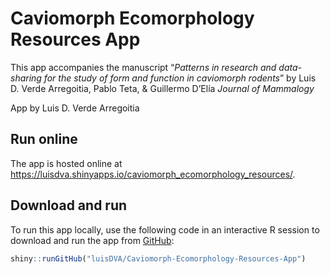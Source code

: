 
<!-- README.md is generated from README.Rmd. Please edit that file -->

# Caviomorph Ecomorphology Resources App

<!-- badges: start -->

<!-- badges: end -->

This app accompanies the manuscript “*Patterns in research and
data-sharing for the study of form and function in caviomorph rodents*” by Luis D. Verde Arregoitia, Pablo Teta, & Guillermo D’Elía _Journal of Mammalogy_

App by Luis D. Verde Arregoitia


## Run online

The app is hosted online at
<https://luisdva.shinyapps.io/caviomorph_ecomorphology_resources/>.

## Download and run

To run this app locally, use the following code in an interactive R
session to download and run the app from [GitHub](https://github.com/):

``` r
shiny::runGitHub("luisDVA/Caviomorph-Ecomorphology-Resources-App")
```
